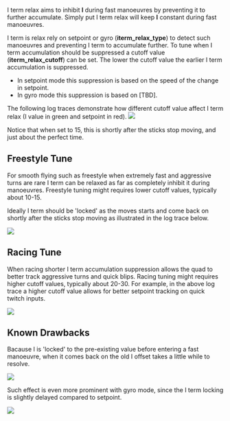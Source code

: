 I term relax aims to inhibit **I** during fast manoeuvres by preventing it to further accumulate. Simply put I term relax will keep **I** constant during fast manoeuvres. 

I term is relax rely on setpoint or gyro (**iterm_relax_type**) to detect such manoeuvres and preventing I term to accumulate further.
To tune when I term accumulation should be suppressed a cutoff value (**iterm_relax_cutoff**) can be set.
The lower the cutoff value the earlier I term accumulation is suppressed.  

* In setpoint mode this suppression is based on the speed of the change in setpoint.
* In gyro mode this suppression is based on [TBD].

The following log traces demonstrate how different cutoff value affect I term relax (I value in green and setpoint in red). 
![](https://user-images.githubusercontent.com/2025999/75109976-9a8f8900-5628-11ea-840c-eef16cfac4d4.png)

Notice that when set to 15, this is shortly after the sticks stop moving, and just about the perfect time.


## Freestyle Tune
For smooth flying such as freestyle when extremely fast and aggressive turns are rare I term can be relaxed as far as completely inhibit it during manoeuvres. Freestyle tuning might requires lower cutoff values, typically about 10-15. 

Ideally I term should be 'locked' as the moves starts and come back on shortly after the sticks stop moving as illustrated in the log trace below.

![](https://user-images.githubusercontent.com/2025999/75110071-ae87ba80-5629-11ea-8644-58072c21fa2d.jpg)

## Racing Tune
When racing shorter I term accumulation suppression allows the quad to better track aggressive turns and quick blips. Racing tuning might requires higher cutoff values, typically about 20-30. 
For example, in the above log trace a higher cutoff value allows for better setpoint tracking on quick twitch inputs.

![](https://user-images.githubusercontent.com/2025999/75110143-98c6c500-562a-11ea-980f-2753421dd824.jpg)




## Known Drawbacks

Bacause I is 'locked' to the pre-existing value before entering a fast manoeuvre, when it comes back on the old I offset takes a little while to resolve.

![](https://user-images.githubusercontent.com/2025999/75109721-61eeb000-5626-11ea-81ef-75bee6628d59.jpg)

Such effect is even more prominent with gyro mode, since the I term locking is slightly delayed compared to setpoint.

![](https://user-images.githubusercontent.com/2025999/75109705-25bb4f80-5626-11ea-925f-ad0f5fd54eb8.jpg)









